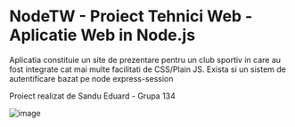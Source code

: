 # NodeTW - Proiect Tehnici Web - Aplicatie Web in Node.js

Aplicatia constituie un site de prezentare pentru un club sportiv in care au fost integrate cat
mai multe facilitati de CSS/Plain JS. Exista si un sistem de autentificare bazat pe node express-session

Proiect realizat de Sandu Eduard - Grupa 134

![image](https://user-images.githubusercontent.com/64250100/222113044-086c9015-fdc0-4ca3-984b-201e279f9738.png)
